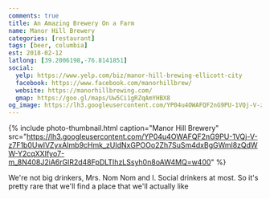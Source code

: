 ```yaml
---
comments: true
title: An Amazing Brewery On a Farm
name: Manor Hill Brewery
categories: [restaurant]
tags: [beer, columbia]
est: 2018-02-12
latlong: [39.2006198,-76.8141851]
social:
  yelp: https://www.yelp.com/biz/manor-hill-brewing-ellicott-city
  facebook: https://www.facebook.com/manorhillbrew/
  website: https://manorhillbrewing.com/
  gmap: https://goo.gl/maps/Uw5Ci1gRZqAmYHBX8
og_image: https://lh3.googleusercontent.com/YP04u4OWAFQF2nG9PU-1VQj-V-z7F1b0UwIVZyxAImb9cHmk_zUIdNxGPOOo2Zh7SuSm4dxBgGWml8zQdWW-Y2cqXXIfyo7-m_8N408J2iA6rGlR2d48FpDLTIhzLSsyh0n8oAW4MQ=w400
---
```


{%
  include photo-thumbnail.html 
  caption="Manor Hill Brewery"
  src="https://lh3.googleusercontent.com/YP04u4OWAFQF2nG9PU-1VQj-V-z7F1b0UwIVZyxAImb9cHmk_zUIdNxGPOOo2Zh7SuSm4dxBgGWml8zQdWW-Y2cqXXIfyo7-m_8N408J2iA6rGlR2d48FpDLTIhzLSsyh0n8oAW4MQ=w400"
%}

We're not big drinkers, Mrs. Nom Nom and I. Social drinkers at most. So it's pretty rare that we'll find a place that we'll actually like

<!--more-->

